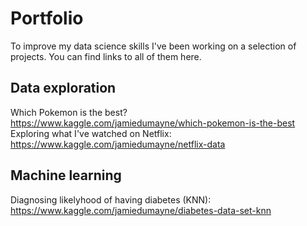 # Portfolio
To improve my data science skills I've been working on a selection of projects. You can find links to all of them here.

## Data exploration
Which Pokemon is the best? https://www.kaggle.com/jamiedumayne/which-pokemon-is-the-best  
Exploring what I've watched on Netflix: https://www.kaggle.com/jamiedumayne/netflix-data

## Machine learning
Diagnosing likelyhood of having diabetes (KNN): https://www.kaggle.com/jamiedumayne/diabetes-data-set-knn
